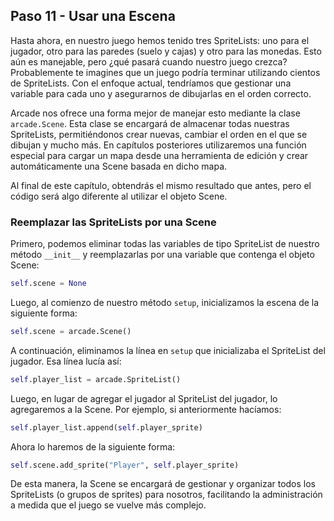 ## Paso 11 - Usar una Escena

Hasta ahora, en nuestro juego hemos tenido tres SpriteLists: uno para el jugador, otro para las paredes (suelo y cajas) y otro para las monedas. Esto aún es manejable, pero ¿qué pasará cuando nuestro juego crezca? Probablemente te imagines que un juego podría terminar utilizando cientos de SpriteLists. Con el enfoque actual, tendríamos que gestionar una variable para cada uno y asegurarnos de dibujarlas en el orden correcto.

Arcade nos ofrece una forma mejor de manejar esto mediante la clase `arcade.Scene`. Esta clase se encargará de almacenar todas nuestras SpriteLists, permitiéndonos crear nuevas, cambiar el orden en el que se dibujan y mucho más. En capítulos posteriores utilizaremos una función especial para cargar un mapa desde una herramienta de edición y crear automáticamente una Scene basada en dicho mapa.

Al final de este capítulo, obtendrás el mismo resultado que antes, pero el código será algo diferente al utilizar el objeto Scene.

### Reemplazar las SpriteLists por una Scene

Primero, podemos eliminar todas las variables de tipo SpriteList de nuestro método `__init__` y reemplazarlas por una variable que contenga el objeto Scene:

```python
self.scene = None
```

Luego, al comienzo de nuestro método `setup`, inicializamos la escena de la siguiente forma:

```python
self.scene = arcade.Scene()
```

A continuación, eliminamos la línea en `setup` que inicializaba el SpriteList del jugador. Esa línea lucía así:

```python
self.player_list = arcade.SpriteList()
```

Luego, en lugar de agregar el jugador al SpriteList del jugador, lo agregaremos a la Scene. Por ejemplo, si anteriormente hacíamos:

```python
self.player_list.append(self.player_sprite)
```

Ahora lo haremos de la siguiente forma:

```python
self.scene.add_sprite("Player", self.player_sprite)
```

De esta manera, la Scene se encargará de gestionar y organizar todos los SpriteLists (o grupos de sprites) para nosotros, facilitando la administración a medida que el juego se vuelve más complejo.
